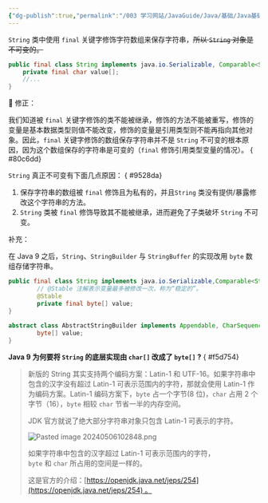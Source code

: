 ```yaml
---
{"dg-publish":true,"permalink":"/003 学习网站/JavaGuide/Java/基础/Java基础常见面试题总结（中）/String/String 为什么是不可变的？/","dgPassFrontmatter":true,"created":"2024-05-06T10:13:05.855+08:00","updated":"2024-06-01T10:47:58.951+08:00"}
---
```


`String` 类中使用 `final` 关键字修饰字符数组来保存字符串，~~所以 `String` 对象是不可变的。~~

```java
public final class String implements java.io.Serializable, Comparable<String>, CharSequence {
	private final char value[];
	//...
}	
```

🐛 修正：

我们知道被 `final` 关键字修饰的类不能被继承，修饰的方法不能被重写，修饰的变量是基本数据类型则值不能改变，修饰的变量是引用类型则不能再指向其他对象。因此，`final` 关键字修饰的数组保存字符串并不是 `String` 不可变的根本原因，因为这个数组保存的字符串是可变的（`final` 修饰引用类型变量的情况）。
{ #80c6dd}


`String` 真正不可变有下面几点原因：
{ #9528da}


1. 保存字符串的数组被 `final` 修饰且为私有的，并且`String` 类没有提供/暴露修改这个字符串的方法。
2. `String` 类被 `final` 修饰导致其不能被继承，进而避免了子类破坏 `String` 不可变。

补充：

在 Java 9 之后，`String`、`StringBuilder` 与 `StringBuffer` 的实现改用 `byte` 数组存储字符串。

```java
public final class String implements java.io.Serializable,Comparable<String>, CharSequence {
	    // @Stable 注解表示变量最多被修改一次，称为“稳定的”。
	    @Stable
	    private final byte[] value;
}
	
abstract class AbstractStringBuilder implements Appendable, CharSequence {
	    byte[] value;	
}
```

**Java 9 为何要将 `String` 的底层实现由 `char[]` 改成了 `byte[]` ?**
{ #f5d754}


> 新版的 String 其实支持两个编码方案：Latin-1 和 UTF-16。如果字符串中包含的汉字没有超过 Latin-1 可表示范围内的字符，那就会使用 Latin-1 作为编码方案。Latin-1 编码方案下，`byte` 占一个字节(8 位)，`char` 占用 2 个字节（16），`byte` 相较 `char` 节省一半的内存空间。
> 
> JDK 官方就说了绝大部分字符串对象只包含 Latin-1 可表示的字符。
> 
> ![Pasted image 20240506102848.png](/img/user/$/$Sys999%20Attachment/Pasted%20image%2020240506102848.png)
>
> 如果字符串中包含的汉字超过 Latin-1 可表示范围内的字符，`byte` 和 `char` 所占用的空间是一样的。
> 
> 这是官方的介绍：[https://openjdk.java.net/jeps/254](https://openjdk.java.net/jeps/254) 。

